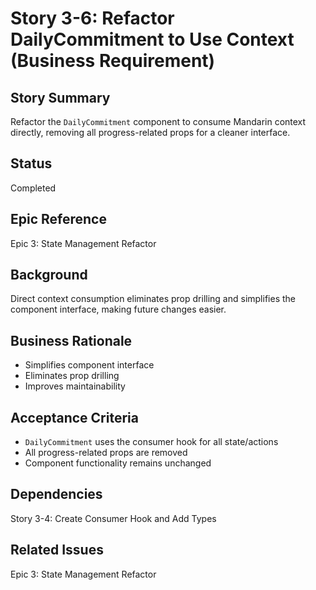 # Story 3-6: Refactor DailyCommitment to Use Context (Business Requirement)

## Story Summary

Refactor the `DailyCommitment` component to consume Mandarin context directly, removing all progress-related props for a cleaner interface.

## Status

Completed

## Epic Reference

Epic 3: State Management Refactor

## Background

Direct context consumption eliminates prop drilling and simplifies the component interface, making future changes easier.

## Business Rationale

- Simplifies component interface
- Eliminates prop drilling
- Improves maintainability

## Acceptance Criteria

- `DailyCommitment` uses the consumer hook for all state/actions
- All progress-related props are removed
- Component functionality remains unchanged

## Dependencies

Story 3-4: Create Consumer Hook and Add Types

## Related Issues

Epic 3: State Management Refactor
